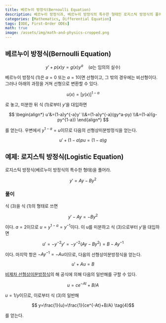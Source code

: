 ```yaml
---
title: 베르누이 방정식(Bernoulli Equation)
description: 베르누이 방정식과, 베르누이 방정식의 특수한 형태인 로지스틱 방정식의 풀이법을 알아본다.
categories: [Mathematics, Differential Equation]
tags: [ODE, First-Order ODEs]
math: true
image: /assets/img/math-and-physics-cropped.png
---
```

## 베르누이 방정식(Bernoulli Equation)

$$ y'+p(x)y=g(x)y^a\quad \text{(}a\text{는 임의의 실수)}  \tag{1} $$

베르누이 방정식 (1)은 $a=0$ 또는 $a=1$이면 선형이고, 그 밖의 경우에는 비선형이다. 그러나 아래의 과정을 거쳐 선형으로 변환할 수 있다.

$$ u(x)=[y(x)]^{1-a} $$

로 놓고, 미분한 뒤 식 (1)로부터 $y'$을 대입하면

$$ \begin{align*}
u'&=(1-a)y^{-a}y'
\\&=(1-a)y^{-a}(gy^a-py) 
\\&=(1-a)(g-py^{1-a})
\end{align*} $$

를 얻는다. 우변에서 $y^{1-a}=u$이므로 다음의 선형상미분방정식을 얻는다.

$$ u'+(1-a)pu=(1-a)g \tag{2} $$

## 예제: 로지스틱 방정식(Logistic Equation)
로지스틱 방정식(베르누이 방정식의 특수한 형태)을 풀어라.

$$ y'=Ay-By^2 \tag{3} $$

### 풀이
식 (3)을 식 (1)의 형태로 쓰면

$$ y'-Ay=-By^2 $$

이다. $a=2$이므로 $u=y^{1-a}=y^{-1}$이다. 이 u를 미분하고 식 (3)으로부터 $y'$을 대입하면

$$ u'=-y^{-2}y'=-y^{-2}(Ay-By^2)=B-Ay^{-1} $$

이다. 마지막 항은 $-Ay^{-1}=-Au$이므로, 다음의 선형상미분방정식을 얻는다.

$$ u'+Au=B $$

[비제차 선형상미분방정식](/posts/Solution-of-First-Order-Linear-ODE/#비제차-선형상미분방정식)의 해 공식에 의해 다음의 일반해를 구할 수 있다.

$$ u=ce^{-At}+B/A $$

$u=1/y$이므로, 이로부터 식 (3)의 일반해

$$ y=\frac{1}{u}=\frac{1}{ce^{-At}+B/A} \tag{4}$$

를 얻는다.
